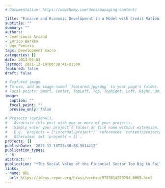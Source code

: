 ```yaml
---
# Documentation: https://wowchemy.com/docs/managing-content/

title: "Finance and Economic Development in a Model with Credit Rationing"
subtitle: ""
summary: ""
authors: 
- Jean-Louis Arcand
- Enrico Berkes
- Ugo Panizza
tags: Development macro
categories: []
date: 2013-06-01
lastmod: 2021-12-19T00:38:41+01:00
featured: false
draft: false

# Featured image
# To use, add an image named `featured.jpg/png` to your page's folder.
# Focal points: Smart, Center, TopLeft, Top, TopRight, Left, Right, BottomLeft, Bottom, BottomRight.
image:
  caption: ""
  focal_point: ""
  preview_only: false

# Projects (optional).
#   Associate this post with one or more of your projects.
#   Simply enter your project's folder or file name without extension.
#   E.g. `projects = ["internal-project"]` references `content/project/deep-learning/index.md`.
#   Otherwise, set `projects = []`.
projects: []
publishDate: '2021-12-18T23:38:38.981441Z'
publication_types:
- '6'
abstract: ''
publication: "*The Social Value of the Financial Sector Too Big to Fail or Just Too Big?*"
links:
- name: URL
  url: https://ideas.repec.org/h/wsi/wschap/9789814520294_0005.html
---
```

